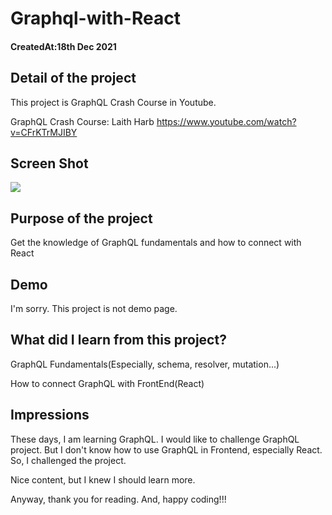 # Graphql-with-React

<h4>CreatedAt:18th Dec 2021</h4> 

## Detail of the project

This project is GraphQL Crash Course in Youtube.

GraphQL Crash Course: Laith Harb
https://www.youtube.com/watch?v=CFrKTrMJIBY

## Screen Shot
<img src="./images/desktop.png"/>

## Purpose of the project

Get the knowledge of GraphQL fundamentals and how to connect with React

## Demo
I'm sorry. This project is not demo page.

## What did I learn from this project?

<p>GraphQL Fundamentals(Especially, schema, resolver, mutation...)</p>
<p>How to connect GraphQL with FrontEnd(React)</p>

## Impressions

These days, I am learning GraphQL.
I would like to challenge GraphQL project.
But I don't know how to use GraphQL in Frontend, especially React.
So, I challenged the project.

Nice content, but I knew I should learn more.

Anyway, thank you for reading. And, happy coding!!!
